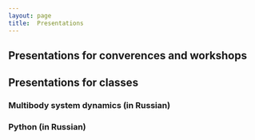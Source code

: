 ```yaml
---
layout: page
title:  Presentations
---
```


## Presentations for converences and workshops



## Presentations for classes

### Multibody system dynamics (in Russian)

### Python (in Russian)




